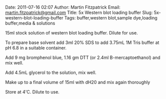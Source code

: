 Date: 2011-07-16 02:07
Author: Martin Fitzpatrick
Email: martin.fitzpatrick@gmail.com
Title: 5x Western blot loading buffer
Slug: 5x-western-blot-loading-buffer
Tags: buffer,western blot,sample dye,loading buffer,media &amp; solutions

15ml stock solution of western blot loading buffer. Dilute for use.









To prepare base solvent add 3ml 20% SDS to add 3.75mL 1M Tris buffer at pH 6.8 in a suitable container.



Add 9 mg bromphenol blue, 1.16 gm DTT (or 2.4ml B-mercaptoethanol) and mix well.



Add 4.5mL glycerol to the solution, mix well.



Make up to a final volume of 15ml with dH20 and mix again thoroughly



Store at 4'C. Dilute to use.







